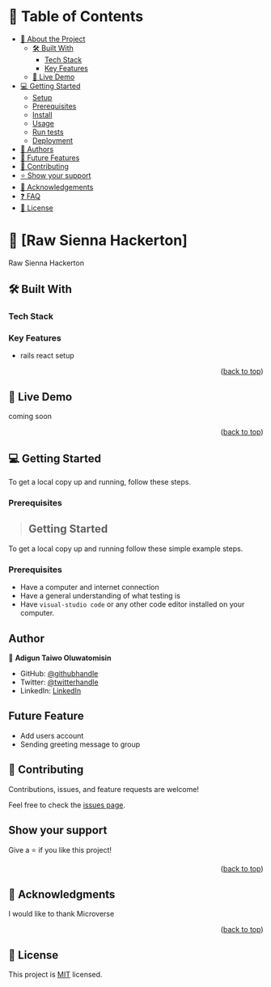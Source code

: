 <!-- TABLE OF CONTENTS -->

# 📗 Table of Contents

- [📖 About the Project](#about-project)
  - [🛠 Built With](#built-with)
    - [Tech Stack](#tech-stack)
    - [Key Features](#key-features)
  - [🚀 Live Demo](#live-demo)
- [💻 Getting Started](#getting-started)
  - [Setup](#setup)
  - [Prerequisites](#prerequisites)
  - [Install](#install)
  - [Usage](#usage)
  - [Run tests](#run-tests)
  - [Deployment](#triangular_flag_on_post-deployment)
- [👥 Authors](#authors)
- [🔭 Future Features](#future-features)
- [🤝 Contributing](#contributing)
- [⭐️ Show your support](#support)
- [🙏 Acknowledgements](#acknowledgements)
- [❓ FAQ](#faq)
- [📝 License](#license)

<!-- PROJECT DESCRIPTION -->

# 📖 [Raw Sienna Hackerton] <a name="about-project"></a>

Raw Sienna Hackerton
## 🛠 Built With <a name="built-with"></a>

### Tech Stack <a name="tech-stack"></a>



<!-- Features -->

### Key Features <a name="key-features"></a>

- rails react setup

<p align="right">(<a href="#readme-top">back to top</a>)</p>

<!-- LIVE DEMO -->

## 🚀 Live Demo <a name="live-demo"></a>

coming soon

<p align="right">(<a href="#readme-top">back to top</a>)</p>

<!-- GETTING STARTED -->

## 💻 Getting Started <a name="getting-started"></a>

To get a local copy up and running, follow these steps.

### Prerequisites

>## Getting Started
To get a local copy up and running follow these simple example steps.

### Prerequisites
- Have a computer and internet connection
- Have a general understanding of what testing is
- Have `visual-studio code` or any other code editor installed on your computer.


## Author

👤 **Adigun Taiwo Oluwatomisin**

- GitHub: [@githubhandle](https://github.com/tommy)
- Twitter: [@twitterhandle](https://twitter.com/tommy)
- LinkedIn: [LinkedIn](https://www.linkedin.com/in/tommy)


## Future Feature
- Add users account
- Sending greeting message to group
## 🤝 Contributing

Contributions, issues, and feature requests are welcome!

Feel free to check the [issues page](https://github.com/Profsain/hello-rails-react/issues/).

## Show your support

Give a ⭐️ if you like this project!

<p align="right">(<a href="#readme-top">back to top</a>)</p>

<!-- ACKNOWLEDGEMENTS -->

## 🙏 Acknowledgments <a name="acknowledgements"></a>

I would like to thank Microverse 

<p align="right">(<a href="#readme-top">back to top</a>)</p>

## 📝 License

This project is [MIT]() licensed.
